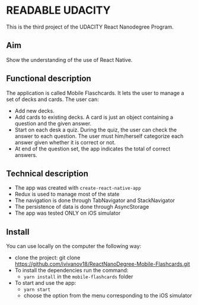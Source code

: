 # READABLE UDACITY
This is the third project of the UDACITY React Nanodegree Program.

## Aim
Show the understanding of the use of React Native. 

## Functional description
The application is called Mobile Flaschcards. It lets the user to manage a set of decks and cards. The user can:
- Add new decks.
- Add cards to existing decks. A card is just an object containing a question and the given answer.
- Start on each desk a quiz. During the quiz, the user can check the answer to each question. The user must him/herself categorize each answer given whether it is correct or not.
- At end of the question set, the app indicates the total of correct answers. 

## Technical description
- The app was created with `create-react-native-app`
- Redux is used to manage most of the state
- The navigation is done through TabNavigator and StackNavigator
- The persistence of data is done through AsyncStorage
- The app was tested ONLY on iOS simulator

## Install
You can use locally on the computer the following way:
- clone the project: git clone https://github.com/ivivanov18/ReactNanoDegree-Mobile-Flashcards.git
- To install the dependencies run the command:
    - `yarn install` in the `mobile-flashcards` folder
- To start and use the app:
    - `yarn start`
    - choose the option from the menu corresponding to the iOS simulator